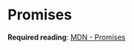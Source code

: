 # Promises

**Required reading**: [MDN - Promises](https://developer.mozilla.org/en-US/docs/Web/JavaScript/Reference/Global_Objects/Promise)
